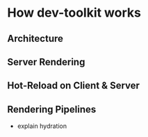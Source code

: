 # How dev-toolkit works

## Architecture

## Server Rendering

## Hot-Reload on Client & Server

## Rendering Pipelines

- explain hydration
